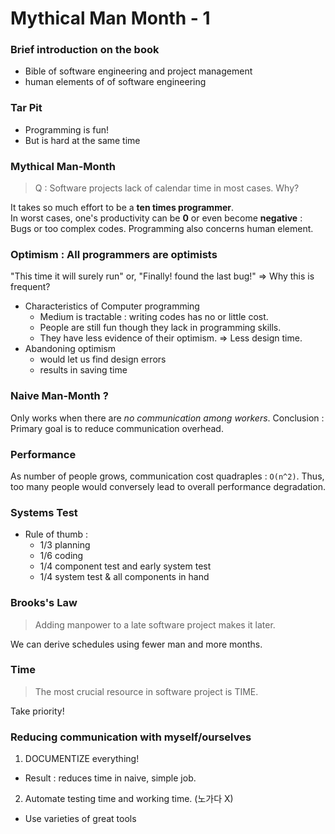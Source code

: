 # Mythical Man Month - 1

### Brief introduction on the book
- Bible of software engineering and project management
- human elements of of software engineering

### Tar Pit
- Programming is fun!
- But is hard at the same time

### Mythical Man-Month
> Q : Software projects lack of calendar time in most cases. Why?

It takes so much effort to be a **ten times programmer**.  
In worst cases, one's productivity can be **0** or even become **negative** : Bugs or too complex codes.
Programming also concerns human element.


### Optimism : All programmers are optimists
"This time it will surely run" or, "Finally! found the last bug!" => Why this is frequent?
- Characteristics of Computer programming
  - Medium is tractable : writing codes has no or little cost.
  - People are still fun though they lack in programming skills.
  - They have less evidence of their optimism. => Less design time.
- Abandoning optimism
  - would let us find design errors
  - results in saving time

### Naive Man-Month ?
Only works when there are *no communication among workers*.
Conclusion : Primary goal is to reduce communication overhead.
  
### Performance
As number of people grows, communication cost quadraples : `O(n^2)`.
Thus, too many people would conversely lead to overall performance degradation. 

### Systems Test
- Rule of thumb : 
  - 1/3 planning
  - 1/6 coding
  - 1/4 component test and early system test
  - 1/4 system test & all components in hand
  
 ### Brooks's Law
 > Adding manpower to a late software project makes it later.
 
 We can derive schedules using fewer man and more months.
 
 ### Time
 > The most crucial resource in software project is TIME.
 
 Take priority!
 
 ### Reducing communication with myself/ourselves
 1. DOCUMENTIZE everything!
 - Result : reduces time in naive, simple job.
 2. Automate testing time and working time. (노가다 X)
 - Use varieties of great tools

 
